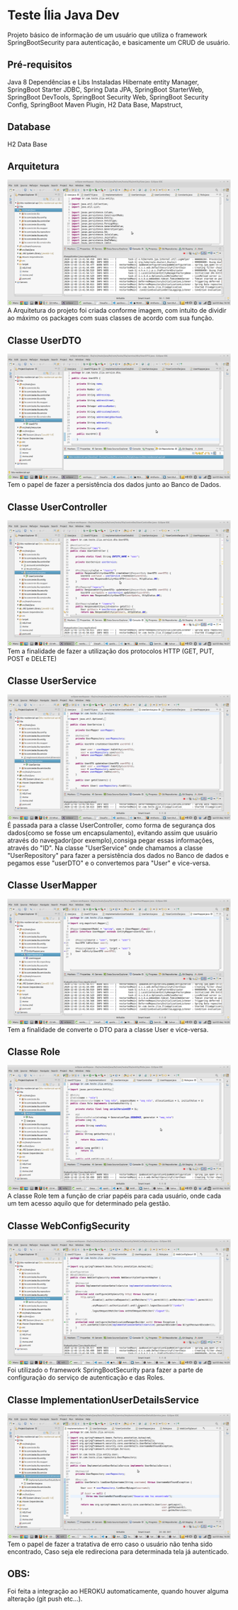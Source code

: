 # Teste Ília Java Dev 
Projeto básico de informação de um usuário que utiliza o framework SpringBootSecurity para autenticação, e basicamente um CRUD de usuário.

## Pré-requisitos
Java 8
Dependências e Libs Instaladas
Hibernate entity Manager,
SpringBoot Starter JDBC,
Spring Data JPA,
SpringBoot StarterWeb,
SpringBoot DevTools,
SpringBoot Security Web,
SpringBoot Security Config,
SpringBoot Maven Plugin,
H2 Data Base,
Mapstruct,

## Database
H2 Data Base

## Arquitetura
<img src="/src/main/java/br/com/teste/ilia/arquitetura.png">
A Arquitetura do projeto foi criada conforme imagem, com intuito de dividir ao máximo os packages com suas classes de acordo com sua função.

## Classe UserDTO
<img src="/src/main/java/br/com/teste/ilia/userDTO.png">
Tem o papel de fazer a persistência dos dados junto ao Banco de Dados.

## Classe UserController
<img src="/src/main/java/br/com/teste/ilia/userController.png">
Tem a finalidade de fazer a utilização dos protocolos HTTP (GET, PUT, POST e DELETE)

## Classe UserService
<img src="/src/main/java/br/com/teste/ilia/userService.png">
É passada para a classe UserController, como forma de segurança dos dados(como se fosse um encapsulamento), evitando assim que usuário através do navegador(por exemplo),consiga pegar essas informações, através do "ID".
Na classe "UserService" onde chamamos a classe "UserRepository" para fazer a persistência dos dados no Banco de dados e pegamos esse "userDTO" e o convertemos para "User" e vice-versa.

## Classe UserMapper
<img src="/src/main/java/br/com/teste/ilia/userMapper.png">
Tem a finalidade de converte o DTO para a classe User e vice-versa.

## Classe Role
<img src="/src/main/java/br/com/teste/ilia/role.png">
A classe Role tem a função de criar papéis para cada usuário, onde cada um tem acesso aquilo que for determinado pela gestão.

## Classe WebConfigSecurity
<img src="/src/main/java/br/com/teste/ilia/WebConfigSecurity.png">
Foi utilizado o framework SpringBootSecurity para fazer a parte de configuração do serviço de autenticação e das Roles.

## Classe ImplementationUserDetailsService
<img src="/src/main/java/br/com/teste/ilia/ImplementationUserDetailsService.png">
Tem o papel de fazer a tratativa de erro caso o usuário não tenha sido encontrado, Caso seja ele redireciona para determinada tela já autenticado.


## OBS:
Foi feita a integração ao HEROKU automaticamente, quando houver alguma alteração (git push etc...).
